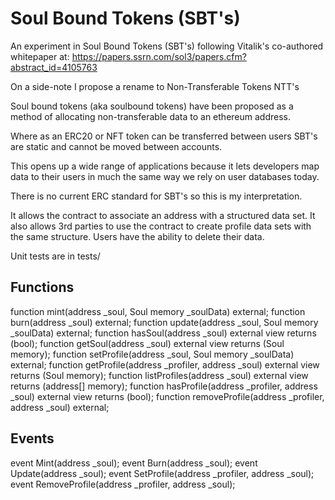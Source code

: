 # Soul Bound Tokens (SBT's)

An experiment in Soul Bound Tokens (SBT's) following Vitalik's co-authored whitepaper at:
https://papers.ssrn.com/sol3/papers.cfm?abstract_id=4105763

On a side-note I propose a rename to Non-Transferable Tokens NTT's

Soul bound tokens (aka soulbound tokens) have been proposed as a method of allocating non-transferable data to an ethereum address.

Where as an ERC20 or NFT token can be transferred between users SBT's are static and cannot be moved between accounts.

This opens up a wide range of applications because it lets developers map data to their users in much the same way we rely on user databases today.

There is no current ERC standard for SBT's so this is my interpretation.

It allows the contract to associate an address with a structured data set. It also allows 3rd parties to use the contract to create profile data sets with the same structure. Users have the ability to delete their data.

Unit tests are in tests/

## Functions

function mint(address _soul, Soul memory _soulData) external;
function burn(address _soul) external;
function update(address _soul, Soul memory _soulData) external;
function hasSoul(address _soul) external view returns (bool);
function getSoul(address _soul) external view returns (Soul memory);
function setProfile(address _soul, Soul memory _soulData) external;
function getProfile(address _profiler, address _soul) external view returns (Soul memory);
function listProfiles(address _soul) external view returns (address[] memory);
function hasProfile(address _profiler, address _soul) external view returns (bool);
function removeProfile(address _profiler, address _soul) external;

## Events

event Mint(address _soul);
event Burn(address _soul);
event Update(address _soul);
event SetProfile(address _profiler, address _soul);
event RemoveProfile(address _profiler, address _soul);